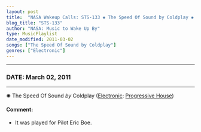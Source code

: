 ```yaml
---
layout: post
title:  "NASA Wakeup Calls: STS-133 ✺ The Speed Of Sound by Coldplay ✺ March 02, 2011"
blog_title: "STS-133"
author: "NASA: Music to Wake Up By"
type: MusicPlaylist
date_modified: 2011-03-02
songs: ["The Speed Of Sound by Coldplay"]
genres: ["Electronic"]
---
```


----
### DATE: March 02, 2011
----
✺ The Speed Of Sound *by* Coldplay ([Electronic](https://www.discogs.com/genre/Electronic): [Progressive House](https://www.discogs.com/style/Progressive%20House)) <a target="blank_" href="https://www.discogs.com/Coldplay-The-Speed-Of-Sound/release/771254">
    <i class="fas fa-compact-disc"
       title="Discogs entry for this song"
       alt="Discogs entry for this song"
       style="font-size: 1.1em;"></i></a>
    

#### Comment:
* It was played for Pilot Eric Boe.



<br/>
<center>
	<a target="_blank"
	   href="https://twitter.com/intent/tweet?hashtags=Space,NASA,Playlist,NASAWakeupCalls,SpaceProgram&text=🚀 {{ page.author}}, '{{ page.songs.first }}' {{ page.title }}, {{ site.url }}{{ page.url }}&via=nasawakeupcalls"><i class="fab fa-twitter" title="Tweet this page" alt="Tweet this page" style="font-size: 1.3em;"></i></a>
	&nbsp; 	<i class="fas fa-user-astronaut" style="font-size: 1.5em;"></i> &nbsp;
    <a id="custom_amazon_link"
       type="amzn" search="#"
       category="popular music">
    <i class="fab fa-amazon" style="font-size: 1.3em;"></i></a>
</center>

<!-- Randomly resolve an individual entry from a song array -->
<script src="/assets/javascript/seedrandom.min.js"></script>
<script>
  var wake_me_up = ["The Speed Of Sound by Coldplay"];
  var prng = new Math.seedrandom();
  function randomSong() {
    song = wake_me_up[Math.floor(Math.random() * wake_me_up.length)];
    var amazon_link = document.getElementById("custom_amazon_link");
    amazon_link.setAttribute("search", song);
  }
  window.onload = randomSong();
</script>
